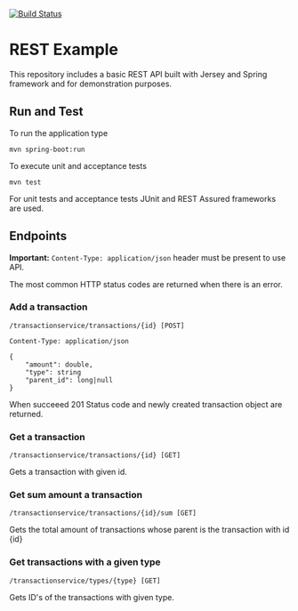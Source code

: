 [![Build Status](https://travis-ci.org/cagataygurturk/java-rest-example.svg)](https://travis-ci.org/cagataygurturk/java-rest-example)

# REST Example

This repository includes a basic REST API built with Jersey and Spring framework and for demonstration purposes.

## Run and Test

To run the application type

```
mvn spring-boot:run
```

To execute unit and acceptance tests


```
mvn test
```

For unit tests and acceptance tests JUnit and REST Assured frameworks are used.

## Endpoints

**Important:** `Content-Type: application/json` header must be present to use API.

The most common HTTP status codes are returned when there is an error.

### Add a transaction

```
/transactionservice/transactions/{id} [POST]

Content-Type: application/json

{
    "amount": double,
    "type": string
    "parent_id": long|null
}
```

When succeeed 201 Status code and newly created transaction object are returned.

### Get a transaction

```
/transactionservice/transactions/{id} [GET]
```

Gets a transaction with given id.

### Get sum amount a transaction

```
/transactionservice/transactions/{id}/sum [GET]
```

Gets the total amount of transactions whose parent is the transaction with id {id}


### Get transactions with a given type

```
/transactionservice/types/{type} [GET]
```

Gets ID's of the transactions with given type.
